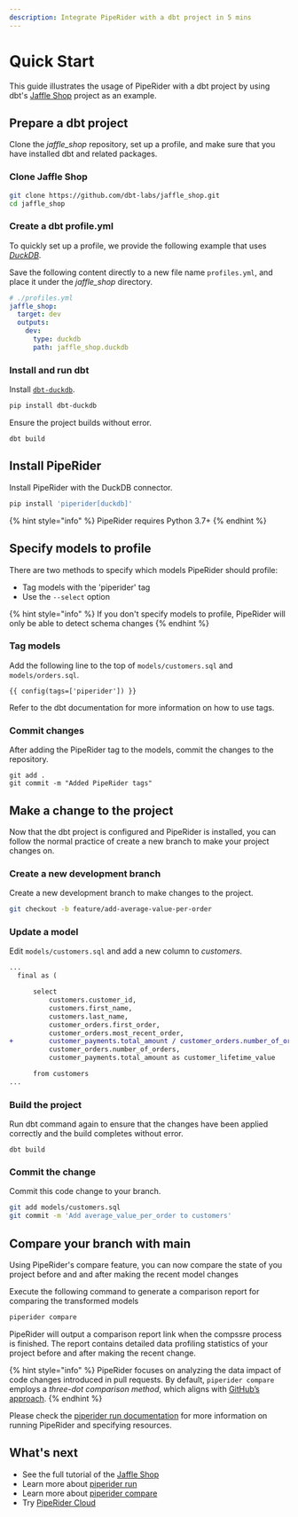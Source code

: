 ```yaml
---
description: Integrate PipeRider with a dbt project in 5 mins
---
```


# Quick Start

This guide illustrates the usage of PipeRider with a dbt project by using dbt's [Jaffle Shop](https://github.com/dbt-labs/jaffle\_shop) project as an example.

## Prepare a dbt project

Clone the _jaffle\_shop_ repository, set up a profile, and make sure that you have installed dbt and related packages.

### Clone Jaffle Shop

```bash
git clone https://github.com/dbt-labs/jaffle_shop.git
cd jaffle_shop
```

### Create a dbt profile.yml

To quickly set up a profile, we provide the following example that uses [_DuckDB_](https://duckdb.org/).

Save the following content directly to a new file name `profiles.yml`, and place it under the _jaffle\_shop_ directory.

```yaml
# ./profiles.yml
jaffle_shop:
  target: dev
  outputs:
    dev:
      type: duckdb
      path: jaffle_shop.duckdb
```

### Install and run dbt

Install [`dbt-duckdb`](https://docs.getdbt.com/reference/warehouse-setups/duckdb-setup).

```bash
pip install dbt-duckdb
```

Ensure the project builds without error.

```
dbt build
```

## Install PipeRider

Install PipeRider with the DuckDB connector.

```bash
pip install 'piperider[duckdb]'
```

{% hint style="info" %}
&#x20;PipeRider requires Python 3.7+
{% endhint %}

## Specify models to profile

There are two methods to specify which models PipeRider should profile:

* Tag models with the 'piperider' tag
* Use the `--select` option

{% hint style="info" %}
If you don't specify models to profile, PipeRider will only be able to detect schema changes
{% endhint %}

### Tag models

Add the following line to the top of `models/customers.sql` and `models/orders.sql`.

```
{{ config(tags=['piperider']) }}
```

Refer to the dbt documentation for more information on how to use tags.

### Commit changes

After adding the PipeRider tag to the models, commit the changes to the repository.

```
git add .
git commit -m "Added PipeRider tags"
```



## Make a change to the project

Now that the dbt project is configured and PipeRider is installed, you can follow the normal practice of create a new branch to make your project changes on.

### Create a new development branch

Create a new development branch to make changes to the project.

```bash
git checkout -b feature/add-average-value-per-order
```

### Update a model

Edit `models/customers.sql` and add a new column to _customers_.&#x20;

```diff
...  
  final as (

      select
          customers.customer_id,
          customers.first_name,
          customers.last_name,
          customer_orders.first_order,
          customer_orders.most_recent_order,
+         customer_payments.total_amount / customer_orders.number_of_orders as average_value_per_order,
          customer_orders.number_of_orders,
          customer_payments.total_amount as customer_lifetime_value

      from customers
...
```

### Build the project

Run dbt command again to ensure that the changes have been applied correctly and the build completes without error.

```
dbt build
```

### Commit the change

Commit this code change to your branch.

```bash
git add models/customers.sql
git commit -m 'Add average_value_per_order to customers'
```

## Compare your branch with main

Using PipeRider's compare feature, you can now compare the state of you project before and and after making the recent model changes

Execute the following command to generate a comparison report for comparing the transformed models

```bash
piperider compare
```

PipeRider will output a comparison report link when the compssre process is finished. The report contains detailed data profiling statistics of your project before and after making the recent change.&#x20;

{% hint style="info" %}
PipeRider focuses on analyzing the data impact of code changes introduced in pull requests. By default, `piperider compare` employs a _three-dot comparison method_, which aligns with [GitHub’s approach](https://docs.github.com/en/pull-requests/collaborating-with-pull-requests/proposing-changes-to-your-work-with-pull-requests/about-comparing-branches-in-pull-requests#about-three-dot-comparison-on-github).
{% endhint %}

Please check the [piperider run documentation](run/) for more information on running PipeRider and specifying resources.

## What's next

* See the full tutorial of the [Jaffle Shop](tutorials/dbt.md)
* Learn more about [piperider run](run/)
* Learn more about [piperider compare](compare.md)
* Try [PipeRider Cloud](../piperider-cloud/get-started.md)
